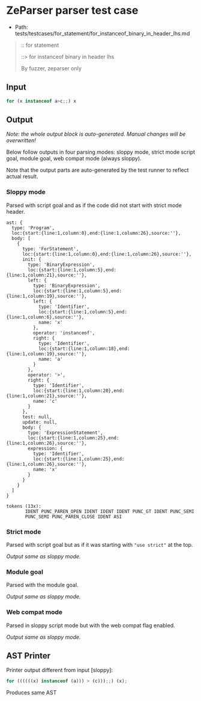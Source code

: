 # ZeParser parser test case

- Path: tests/testcases/for_statement/for_instanceof_binary_in_header_lhs.md

> :: for statement
>
> ::> for instanceof binary in header lhs
>
> By fuzzer, zeparser only


## Input

`````js
for (x instanceof a>c;;) x
`````

## Output

_Note: the whole output block is auto-generated. Manual changes will be overwritten!_

Below follow outputs in four parsing modes: sloppy mode, strict mode script goal, module goal, web compat mode (always sloppy).

Note that the output parts are auto-generated by the test runner to reflect actual result.

### Sloppy mode

Parsed with script goal and as if the code did not start with strict mode header.

`````
ast: {
  type: 'Program',
  loc:{start:{line:1,column:0},end:{line:1,column:26},source:''},
  body: [
    {
      type: 'ForStatement',
      loc:{start:{line:1,column:0},end:{line:1,column:26},source:''},
      init: {
        type: 'BinaryExpression',
        loc:{start:{line:1,column:5},end:{line:1,column:21},source:''},
        left: {
          type: 'BinaryExpression',
          loc:{start:{line:1,column:5},end:{line:1,column:19},source:''},
          left: {
            type: 'Identifier',
            loc:{start:{line:1,column:5},end:{line:1,column:6},source:''},
            name: 'x'
          },
          operator: 'instanceof',
          right: {
            type: 'Identifier',
            loc:{start:{line:1,column:18},end:{line:1,column:19},source:''},
            name: 'a'
          }
        },
        operator: '>',
        right: {
          type: 'Identifier',
          loc:{start:{line:1,column:20},end:{line:1,column:21},source:''},
          name: 'c'
        }
      },
      test: null,
      update: null,
      body: {
        type: 'ExpressionStatement',
        loc:{start:{line:1,column:25},end:{line:1,column:26},source:''},
        expression: {
          type: 'Identifier',
          loc:{start:{line:1,column:25},end:{line:1,column:26},source:''},
          name: 'x'
        }
      }
    }
  ]
}

tokens (13x):
       IDENT PUNC_PAREN_OPEN IDENT IDENT IDENT PUNC_GT IDENT PUNC_SEMI
       PUNC_SEMI PUNC_PAREN_CLOSE IDENT ASI
`````

### Strict mode

Parsed with script goal but as if it was starting with `"use strict"` at the top.

_Output same as sloppy mode._

### Module goal

Parsed with the module goal.

_Output same as sloppy mode._

### Web compat mode

Parsed in sloppy script mode but with the web compat flag enabled.

_Output same as sloppy mode._

## AST Printer

Printer output different from input [sloppy]:

````js
for ((((((x) instanceof (a))) > (c)));;) (x);
````

Produces same AST

